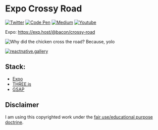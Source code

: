 Expo Crossy Road
========
[![Twitter](https://img.shields.io/badge/twitter-@baconbrix-55acee.svg?maxAge=2592000)](http://twitter.com/baconbrix)
[![Code Pen](https://img.shields.io/badge/CodePen-EvanBacon-000000.svg?maxAge=2592000)](http://codepen.io/EvanBacon/)
[![Medium](https://img.shields.io/badge/Medium-@BaconBrix-1C9963.svg?maxAge=2592000)](https://medium.com/@Baconbrix)
[![Youtube](https://img.shields.io/badge/Youtube-Expo-bb0000.svg?maxAge=2592000)](https://www.youtube.com/channel/UCx_YiR733cfqVPRsQ1n8Fag)

Expo: https://exp.host/@bacon/crossy-road

![Why did the chicken cross the road? Because, yolo](https://media.giphy.com/media/UAxmnxRLkmHEQ/200w_d.gif?raw=true "Preview Gif 😀 ...I love you")

[![reactnative.gallery](https://img.shields.io/badge/reactnative.gallery-%F0%9F%8E%AC-green.svg)](https://reactnative.gallery)

## Stack:

- [Expo](http://expo.io)
- [THREE.js](https://threejs.org/)
- [GSAP](https://greensock.com/)

## Disclaimer

I am using this copyrighted work under the [fair use/educational purpose doctrine](http://fairuse.stanford.edu/overview/academic-and-educational-permissions/non-coursepack/).
